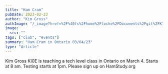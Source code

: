 ```yaml
---
title: "Ham Cram"
pubDate: 2023-02-23
author: "Kim Gross"
authImage: "/_image?href=%2F%40fs%2Fhome%2Flocke%2FDocuments%2Fgit%2FK7SWI%2Fsrc%2Fassets%2Fteam%2FKI03.png%3ForigWidth%3D447%26origHeight%3D411%26origFormat%3Dpng&w=447&h=411&f=webp"
image:
  src: ""
tags: ["club", "events"]
summary: "Ham Cram in Ontario 03/04/23"
type: "Article"
---
```


Kim Gross KI0E is teaching a tech level class in Ontario on March 4. Starts at 8 am. Testing starts at 1pm. Please sign up on HamStudy.org
